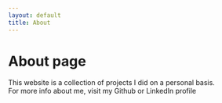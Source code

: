 ```yaml
---
layout: default
title: About
---
```

# About page

This website is a collection of projects I did on a personal basis.  
For more info about me, visit my Github or LinkedIn profile

<!-- todo: put a link to main site -->
<!-- todo: put an image and link to github and linkedin -->
